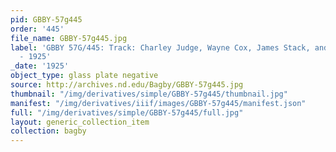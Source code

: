 ```yaml
---
pid: GBBY-57g445
order: '445'
file_name: GBBY-57g445.jpg
label: 'GBBY 57G/445: Track: Charley Judge, Wayne Cox, James Stack, and William Barr
  - 1925'
_date: '1925'
object_type: glass plate negative
source: http://archives.nd.edu/Bagby/GBBY-57g445.jpg
thumbnail: "/img/derivatives/simple/GBBY-57g445/thumbnail.jpg"
manifest: "/img/derivatives/iiif/images/GBBY-57g445/manifest.json"
full: "/img/derivatives/simple/GBBY-57g445/full.jpg"
layout: generic_collection_item
collection: bagby
---
```

